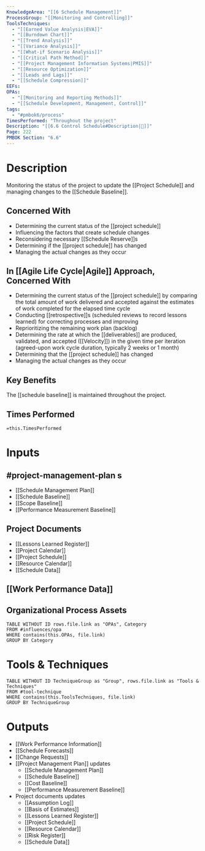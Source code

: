 ```yaml
---
KnowledgeArea: "[[6 Schedule Management]]"
ProcessGroup: "[[Monitoring and Controlling]]"
ToolsTechniques:
  - "[[Earned Value Analysis|EVA]]"
  - "[[Burndown Chart]]"
  - "[[Trend Analysis]]"
  - "[[Variance Analysis]]"
  - "[[What-if Scenario Analysis]]"
  - "[[Critical Path Method]]"
  - "[[Project Management Information Systems|PMIS]]"
  - "[[Resource Optimization]]"
  - "[[Leads and Lags]]"
  - "[[Schedule Compression]]"
EEFs:
OPAs:
  - "[[Monitoring and Reporting Methods]]"
  - "[[Schedule Development, Management, Control]]"
tags:
  - "#pmbok6/process"
TimesPerformed: "Throughout the project"
Description: "[[6.6 Control Schedule#Description|📝]]"
Page: 222
PMBOK Section: "6.6"
---
```

# Description
Monitoring the status of the project to update the [[Project Schedule]] and managing changes to the [[Schedule Baseline]].
## Concerned With
- Determining the current status of the [[project schedule]]
- Influencing the factors that create schedule changes
- Reconsidering necessary [[Schedule Reserve]]s
- Determining if the [[project schedule]] has changed
- Managing the actual changes as they occur
## In [[Agile Life Cycle|Agile]] Approach, Concerned With
- Determining the current status of the [[project schedule]] by comparing the total amount of work delivered and accepted against the estimates of work completed for the elapsed time cycle
- Conducting [[retrospective]]s (scheduled reviews to record lessons learned) for correcting processes and improving
- Reprioritizing the remaining work plan (backlog)
- Determining the rate at which the [[deliverables]] are produced, validated, and accepted ([[Velocity]]) in the given time per iteration (agreed-upon work cycle duration, typically 2 weeks or 1 month)
- Determining that the [[project schedule]] has changed
- Managing the actual changes as they occur
## Key Benefits
The [[schedule baseline]] is maintained throughout the project.
## Times Performed
`=this.TimesPerformed`
# Inputs
## #project-management-plan s
- [[Schedule Management Plan]]
- [[Schedule Baseline]]
- [[Scope Baseline]]
- [[Performance Measurement Baseline]]
## Project Documents
- [[Lessons Learned Register]]
- [[Project Calendar]]
- [[Project Schedule]]
- [[Resource Calendar]]
- [[Schedule Data]]
## [[Work Performance Data]]
## Organizational Process Assets
```dataview
TABLE WITHOUT ID rows.file.link as "OPAs", Category
FROM #influences/opa
WHERE contains(this.OPAs, file.link)
GROUP BY Category
```
# Tools & Techniques
```dataview
TABLE WITHOUT ID TechniqueGroup as "Group", rows.file.link as "Tools & Techniques"
FROM #tool-technique
WHERE contains(this.ToolsTechniques, file.link)
GROUP BY TechniqueGroup
```
# Outputs
- [[Work Performance Information]]
- [[Schedule Forecasts]]
- [[Change Requests]]
- [[Project Management Plan]] updates
	- [[Schedule Management Plan]]
	- [[Schedule Baseline]]
	- [[Cost Baseline]]
	- [[Performance Measurement Baseline]]
- Project documents updates
	- [[Assumption Log]]
	- [[Basis of Estimates]]
	- [[Lessons Learned Register]]
	- [[Project Schedule]]
	- [[Resource Calendar]]
	- [[Risk Register]]
	- [[Schedule Data]]
